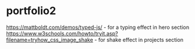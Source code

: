 # portfolio2


https://mattboldt.com/demos/typed-js/ - for a typing effect in hero section
https://www.w3schools.com/howto/tryit.asp?filename=tryhow_css_image_shake - for shake effect in projects section